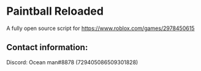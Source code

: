 # Paintball Reloaded
A fully open source script for https://www.roblox.com/games/2978450615

## Contact information:
Discord: Ocean man#8878 (729405086509301828)
